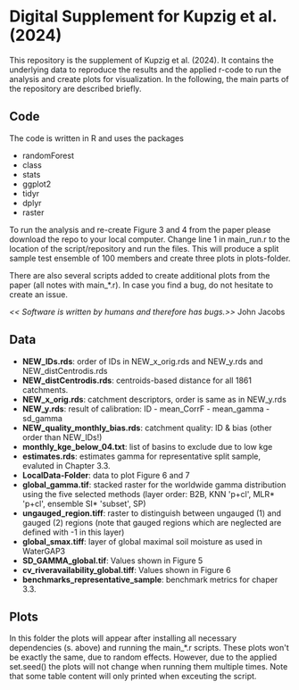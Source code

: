 # Digital Supplement for Kupzig et al. (2024)

This repository is the supplement of Kupzig et al. (2024). It contains the underlying data to reproduce the results and the applied r-code to run the analysis and create plots for visualization. In the following, the main parts of the repository are described briefly.


## Code
The code is written in R and uses the packages
- randomForest
- class
- stats
- ggplot2
- tidyr
- dplyr
- raster

To run the analysis and re-create Figure 3 and 4 from the paper please download the repo to your local computer. Change line 1 in main_run.r to the location of the script/repository and run the files. This will produce a split sample test ensemble of 100 members and create three plots in plots-folder.

There are also several scripts added to create additional plots from the paper (all notes with main_*.r). In case you find a bug, do not hesitate to create an issue.

 *<< Software is written by humans and therefore has bugs.>>*
 John Jacobs

## Data
- **NEW_IDs.rds**: order of IDs in NEW_x_orig.rds and NEW_y.rds and NEW_distCentrodis.rds
- **NEW_distCentrodis.rds**: centroids-based distance for all 1861 catchments.
- **NEW_x_orig.rds**: catchment descriptors, order is same as in NEW_y.rds
- **NEW_y.rds**: result of calibration: ID - mean_CorrF - mean_gamma - sd_gamma
- **NEW_quality_monthly_bias.rds**: catchment quality: ID & bias (other order than NEW_IDs!)
- **monthly_kge_below_04.txt**: list of basins to exclude due to low kge
- **estimates.rds**: estimates gamma for representative split sample, evaluted in Chapter 3.3.
- **LocalData-Folder**: data to plot Figure 6 and 7
- **global_gamma.tif**: stacked raster for the worldwide gamma distribution using the five selected methods (layer order: B2B, KNN 'p+cl', MLR* 'p+cl', ensemble SI* 'subset', SP)
- **ungauged_region.tiff**: raster to distinguish between ungauged (1) and gauged (2) regions (note that gauged regions which are neglected are defined with -1 in this layer)
- **global_smax.tiff**: layer of global maximal soil moisture as used in WaterGAP3
- **SD_GAMMA_global.tif**: Values shown in Figure 5
- **cv_riveravailability_global.tiff**: Values shown in Figure 6
- **benchmarks_representative_sample**: benchmark metrics for chaper 3.3.

## Plots
In this folder the plots will appear after installing all necessary dependencies (s. above) and running the main_*.r scripts. These plots won't be exactly the same, due to random effects. However, due to the applied set.seed() the plots will not change when running them multiple times. Note that some table content will only printed when exceuting the script.